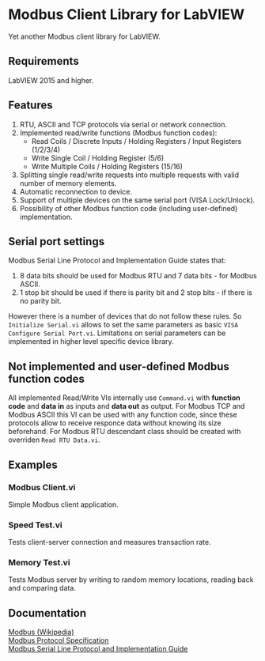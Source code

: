 # Modbus Client Library for LabVIEW
Yet another Modbus client library for LabVIEW.

## Requirements
LabVIEW 2015 and higher.

## Features
1. RTU, ASCII and TCP protocols via serial or network connection.
2. Implemented read/write functions (Modbus function codes):
   - Read Coils / Discrete Inputs / Holding Registers / Input Registers (1/2/3/4)
   - Write Single Coil / Holding Register (5/6)
   - Write Multiple Coils / Holding Registers (15/16)
3. Splitting single read/write requests into multiple requests with valid number of memory elements. 
4. Automatic reconnection to device.
5. Support of multiple devices on the same serial port (VISA Lock/Unlock).
6. Possibility of other Modbus function code (including user-defined) implementation.

## Serial port settings
Modbus Serial Line Protocol and Implementation Guide states that:
1. 8 data bits should be used for Modbus RTU and 7 data bits - for Modbus ASCII.
2. 1 stop bit should be used if there is parity bit and 2 stop bits - if there is no parity bit.  

However there is a number of devices that do not follow these rules. So `Initialize Serial.vi` allows to set the same parameters as basic `VISA Configure Serial Port.vi`. Limitations on serial parameters can be implemented in higher level specific device library.

## Not implemented and user-defined Modbus function codes
All implemented Read/Write VIs internally use `Command.vi` with **function code** and **data in** as inputs and **data out** as output.
For Modbus TCP and Modbus ASCII this VI can be used with any function code, since these protocols allow to receive responce data without knowing its size beforehand. For Modbus RTU descendant class should be created with overriden `Read RTU Data.vi`.

## Examples
### Modbus Client.vi
Simple Modbus client application.
### Speed Test.vi
Tests client-server connection and measures transaction rate.
### Memory Test.vi
Tests Modbus server by writing to random memory locations, reading back and comparing data.

## Documentation
[Modbus (Wikipedia)](https://en.wikipedia.org/wiki/Modbus)  
[Modbus Protocol Specification](https://modbus.org/docs/Modbus_Application_Protocol_V1_1b3.pdf)  
[Modbus Serial Line Protocol and Implementation Guide](https://modbus.org/docs/Modbus_over_serial_line_V1_02.pdf)
